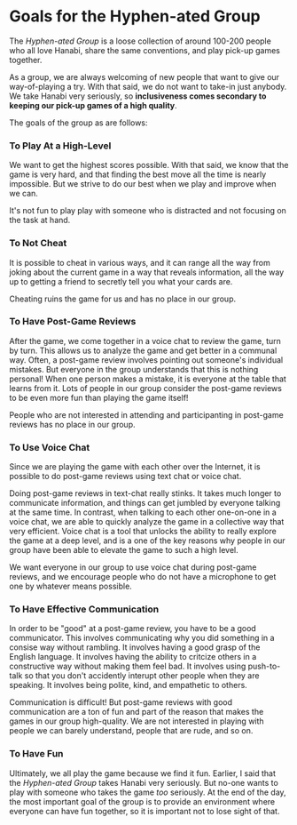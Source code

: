 # Goals for the Hyphen-ated Group

The *Hyphen-ated Group* is a loose collection of around 100-200 people who all love Hanabi, share the same conventions, and play pick-up games together.

As a group, we are always welcoming of new people that want to give our way-of-playing a try. With that said, we do not want to take-in just anybody. We take Hanabi very seriously, so **inclusiveness comes secondary to keeping our pick-up games of a high quality**.

The goals of the group as are follows:

### To Play At a High-Level

We want to get the highest scores possible. With that said, we know that the game is very hard, and that finding the best move all the time is nearly impossible. But we strive to do our best when we play and improve when we can.

It's not fun to play play with someone who is distracted and not focusing on the task at hand.

### To Not Cheat

It is possible to cheat in various ways, and it can range all the way from joking about the current game in a way that reveals information, all the way up to getting a friend to secretly tell you what your cards are.

Cheating ruins the game for us and has no place in our group.

### To Have Post-Game Reviews

After the game, we come together in a voice chat to review the game, turn by turn. This allows us to analyze the game and get better in a communal way. Often, a post-game review involves pointing out someone's individual mistakes. But everyone in the group understands that this is nothing personal! When one person makes a mistake, it is everyone at the table that learns from it. Lots of people in our group consider the post-game reviews to be even more fun than playing the game itself!

People who are not interested in attending and participanting in post-game reviews has no place in our group.

### To Use Voice Chat

Since we are playing the game with each other over the Internet, it is possible to do post-game reviews using text chat or voice chat.

Doing post-game reviews in text-chat really stinks. It takes much longer to communicate information, and things can get jumbled by everyone talking at the same time. In contrast, when talking to each other one-on-one in a voice chat, we are able to quickly analyze the game in a collective way that very efficient. Voice chat is a tool that unlocks the ability to really explore the game at a deep level, and is a one of the key reasons why people in our group have been able to elevate the game to such a high level.

We want everyone in our group to use voice chat during post-game reviews, and we encourage people who do not have a microphone to get one by whatever means possible.

### To Have Effective Communication

In order to be "good" at a post-game review, you have to be a good communicator. This involves communicating why you did something in a consise way without rambling. It involves having a good grasp of the English language. It involves having the ability to critcize others in a constructive way without making them feel bad. It involves using push-to-talk so that you don't accidently interupt other people when they are speaking. It involves being polite, kind, and empathetic to others.

Communication is difficult! But post-game reviews with good communication are a ton of fun and part of the reason that makes the games in our group high-quality. We are not interested in playing with people we can barely understand, people that are rude, and so on.

### To Have Fun

Ultimately, we all play the game because we find it fun. Earlier, I said that the *Hyphen-ated Group* takes Hanabi very seriously. But no-one wants to play with someone who takes the game *too* seriously. At the end of the day, the most important goal of the group is to provide an environment where everyone can have fun together, so it is important not to lose sight of that.
